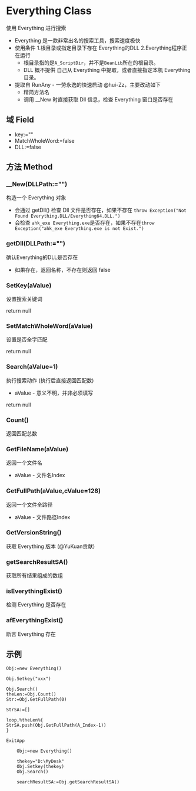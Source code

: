 # Everything Class

使用 Everything 进行搜索

- Everything 是一款非常出名的搜索工具，搜索速度极快
- 使用条件 1.根目录或指定目录下存在 Everything的DLL  2.Everything程序正在运行
  - 根目录指的是`A_ScriptDir`，并不是`BeanLib`所在的根目录。
  - DLL 概不提供 自己从 Everything 中提取，或者直接指定本机 Everything 目录。
- 提取自 RunAny - 一劳永逸的快速启动 @hui-Zz，主要改动如下
  - 精简方法名 
  - 调用 __New 时直接获取 Dll 信息，检查 Everything 窗口是否存在

## 域 Field 

- key:=""
- MatchWholeWord:=false
- DLL:=false


## 方法 Method

### __New(DLLPath:="")

构造一个 Everything 对象

- 会通过 getDll() 检查 Dll 文件是否存在，如果不存在 `throw Exception("Not Found Everything.DLL/Everything64.DLL.")`
- 会检查 `ahk_exe Everything.exe`是否存在，如果不存在`throw Exception("ahk_exe Everything.exe is not Exist.")`

### getDll(DLLPath:="")

确认Everything的DLL是否存在

- 如果存在，返回名称，不存在则返回 false

### SetKey(aValue)

设置搜索关键词

return null

### SetMatchWholeWord(aValue)

设置是否全字匹配

return null

###  Search(aValue=1)

执行搜索动作 (执行后直接返回匹配数)

- aValue - 意义不明，并非必须填写

return null

###  Count()

返回匹配总数

###  GetFileName(aValue)

返回一个文件名

- aValue - 文件名Index

###  GetFullPath(aValue,cValue=128)

返回一个文件全路径

- aValue - 文件路径Index

### GetVersionString()
获取 Everything 版本 (@YuKuan贡献)

### getSearchResultSA()

获取所有结果组成的数组

### isEverythingExist()

检测 Everything 是否存在

### afEverythingExist()

断言 Everything 存在

## 示例

```autohotkey
Obj:=new Everything()

Obj.Setkey("xxx")

Obj.Search()
theLen:=Obj.Count()
Str:=Obj.GetFullPath(0)

StrSA:=[]

loop,%theLen%{
StrSA.push(Obj.GetFullPath(A_Index-1))
}

ExitApp

```

```autohotkey
	Obj:=new Everything()

	thekey="D:\MyDesk" 
	Obj.Setkey(thekey)
	Obj.Search()
	
	searchResultSA:=Obj.getSearchResultSA()
```